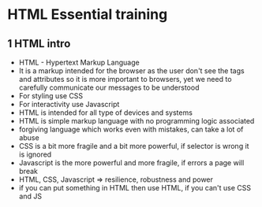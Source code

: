 # HTML Essential training

## 1 HTML intro
- HTML - Hypertext Markup Language
- It is a markup intended for the browser as the user don't see the tags and attributes so it is more important to browsers, yet we need to carefully communicate our messages to be understood
- For styling use CSS
- For interactivity use Javascript
- HTML is intended for all type of devices and systems
- HTML is simple markup language with no programming logic associated
- forgiving language which works even with mistakes, can take a lot of abuse
- CSS is a bit more fragile and a bit more powerful, if selector is wrong it is ignored
- Javascript is the more powerful and more fragile, if errors a page will break
- HTML, CSS, Javascript => resilience, robustness and power
- if you can put something in HTML then use HTML, if you can't use CSS and JS